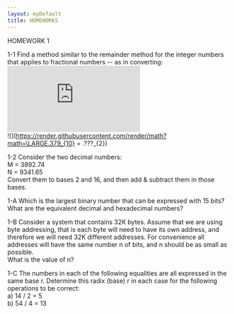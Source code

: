 ```yaml
---
layout: myDefault
title: HOMEWORKS
---
```


<a name="01"></a>
HOMEWORK 1  
  
1-1
Find a method similar to the remainder method for the integer numbers that applies to fractional numbers -- as in converting: 
![](http://www.sciweavers.org/tex2img.php?eq=.379_%7B10%7D%20%3D%20.%3F%3F%3F_%7B2%7D&bc=White&fc=Black&im=jpg&fs=12&ff=arev&edit=0)  
![](https://render.githubusercontent.com/render/math?math=\LARGE.379_{10} = .???_{2})  
  
1-2
Consider the two decimal numbers:  
M = 3892.74  
N = 9341.65  
Convert them to bases 2 and 16, and then add & subtract them in those bases.  
  
1-A
Which is the largest binary number that can be expressed with 15 bits?  
What are the equivalent decimal and hexadecimal numbers?  
  
1-B
Consider a system that contains 32K bytes.  Assume that we are using byte addressing, that is each byte will need to have its own address, and therefore we will need 32K different addresses.  For convenience all addresses will have the same number n of bits, and n should be as small as possible.  
What is the value of n?  
  
1-C
The numbers in each of the following equalities are all expressed in the same base r.  Determine this radix (base) r in each case for the following operations to be correct:  
a) 14 / 2 = 5  
b) 54 / 4 = 13  
  
  
<a name="02"></a>

